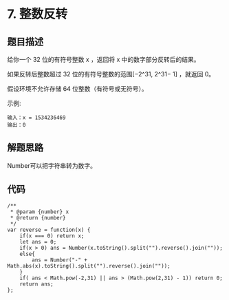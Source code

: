 # 7. 整数反转

## 题目描述
给你一个 32 位的有符号整数 x ，返回将 x 中的数字部分反转后的结果。

如果反转后整数超过 32 位的有符号整数的范围[−2^31, 2^31− 1] ，就返回 0。

假设环境不允许存储 64 位整数（有符号或无符号）。

示例:
```
输入：x = 1534236469
输出：0
```

## 解题思路
Number可以把字符串转为数字。

## 代码
```
/**
 * @param {number} x
 * @return {number}
 */
var reverse = function(x) {
    if(x === 0) return x;
    let ans = 0;
    if(x > 0) ans = Number(x.toString().split("").reverse().join(""));
    else{
        ans = Number("-" + Math.abs(x).toString().split("").reverse().join(""));
    }
    if( ans < Math.pow(-2,31) || ans > (Math.pow(2,31) - 1)) return 0;
    return ans;
};
```